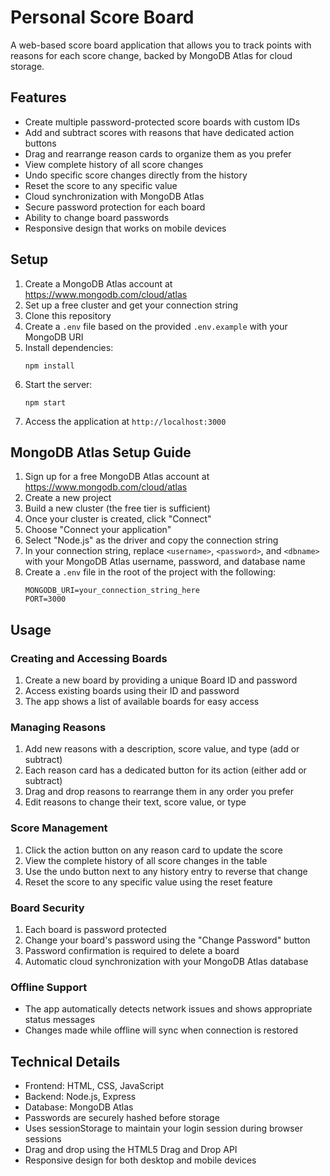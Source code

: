 # Personal Score Board

A web-based score board application that allows you to track points with reasons for each score change, backed by MongoDB Atlas for cloud storage.

## Features

- Create multiple password-protected score boards with custom IDs
- Add and subtract scores with reasons that have dedicated action buttons 
- Drag and rearrange reason cards to organize them as you prefer
- View complete history of all score changes
- Undo specific score changes directly from the history
- Reset the score to any specific value
- Cloud synchronization with MongoDB Atlas
- Secure password protection for each board
- Ability to change board passwords
- Responsive design that works on mobile devices

## Setup

1. Create a MongoDB Atlas account at https://www.mongodb.com/cloud/atlas
2. Set up a free cluster and get your connection string
3. Clone this repository
4. Create a `.env` file based on the provided `.env.example` with your MongoDB URI
5. Install dependencies:
   ```
   npm install
   ```
6. Start the server:
   ```
   npm start
   ```
7. Access the application at `http://localhost:3000`

## MongoDB Atlas Setup Guide

1. Sign up for a free MongoDB Atlas account at https://www.mongodb.com/cloud/atlas
2. Create a new project
3. Build a new cluster (the free tier is sufficient)
4. Once your cluster is created, click "Connect"
5. Choose "Connect your application"
6. Select "Node.js" as the driver and copy the connection string
7. In your connection string, replace `<username>`, `<password>`, and `<dbname>` with your MongoDB Atlas username, password, and database name
8. Create a `.env` file in the root of the project with the following:
   ```
   MONGODB_URI=your_connection_string_here
   PORT=3000
   ```

## Usage

### Creating and Accessing Boards
1. Create a new board by providing a unique Board ID and password
2. Access existing boards using their ID and password
3. The app shows a list of available boards for easy access

### Managing Reasons
1. Add new reasons with a description, score value, and type (add or subtract)
2. Each reason card has a dedicated button for its action (either add or subtract)
3. Drag and drop reasons to rearrange them in any order you prefer
4. Edit reasons to change their text, score value, or type

### Score Management
1. Click the action button on any reason card to update the score
2. View the complete history of all score changes in the table
3. Use the undo button next to any history entry to reverse that change
4. Reset the score to any specific value using the reset feature

### Board Security
1. Each board is password protected
2. Change your board's password using the "Change Password" button
3. Password confirmation is required to delete a board
4. Automatic cloud synchronization with your MongoDB Atlas database

### Offline Support
- The app automatically detects network issues and shows appropriate status messages
- Changes made while offline will sync when connection is restored

## Technical Details
- Frontend: HTML, CSS, JavaScript
- Backend: Node.js, Express
- Database: MongoDB Atlas
- Passwords are securely hashed before storage
- Uses sessionStorage to maintain your login session during browser sessions
- Drag and drop using the HTML5 Drag and Drop API
- Responsive design for both desktop and mobile devices